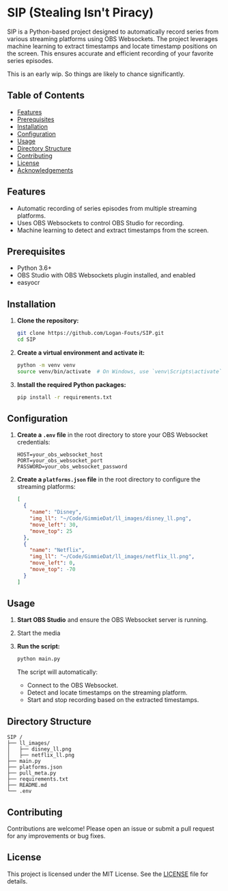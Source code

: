 # SIP (Stealing Isn't Piracy)

SIP is a Python-based project designed to automatically record series from various streaming platforms using OBS Websockets. The project leverages machine learning to extract timestamps and locate timestamp positions on the screen. This ensures accurate and efficient recording of your favorite series episodes.

This is an early wip. So things are likely to chance significantly.

## Table of Contents

- [Features](#features)
- [Prerequisites](#prerequisites)
- [Installation](#installation)
- [Configuration](#configuration)
- [Usage](#usage)
- [Directory Structure](#directory-structure)
- [Contributing](#contributing)
- [License](#license)
- [Acknowledgements](#acknowledgements)

## Features

- Automatic recording of series episodes from multiple streaming platforms.
- Uses OBS Websockets to control OBS Studio for recording.
- Machine learning to detect and extract timestamps from the screen.

## Prerequisites

- Python 3.6+
- OBS Studio with OBS Websockets plugin installed, and enabled
- easyocr

## Installation

1. **Clone the repository:**

   ```sh
   git clone https://github.com/Logan-Fouts/SIP.git
   cd SIP
   ```

2. **Create a virtual environment and activate it:**

   ```sh
   python -m venv venv
   source venv/bin/activate  # On Windows, use `venv\Scripts\activate`
   ```

3. **Install the required Python packages:**

   ```sh
   pip install -r requirements.txt
   ```

## Configuration

1. **Create a `.env` file** in the root directory to store your OBS Websocket credentials:

   ```env
   HOST=your_obs_websocket_host
   PORT=your_obs_websocket_port
   PASSWORD=your_obs_websocket_password
   ```

2. **Create a `platforms.json` file** in the root directory to configure the streaming platforms:

   ```json
   [
     {
       "name": "Disney",
       "img_ll": "~/Code/GimmieDat/ll_images/disney_ll.png",
       "move_left": 30,
       "move_top": 25
     },
     {
       "name": "Netflix",
       "img_ll": "~/Code/GimmieDat/ll_images/netflix_ll.png",
       "move_left": 0,
       "move_top": -70
     }
   ]
   ```

## Usage

1. **Start OBS Studio** and ensure the OBS Websocket server is running.

2. Start the media

3. **Run the script:**

   ```sh
   python main.py
   ```

   The script will automatically:

   - Connect to the OBS Websocket.
   - Detect and locate timestamps on the streaming platform.
   - Start and stop recording based on the extracted timestamps.

## Directory Structure

```plaintext
SIP /
├── ll_images/
│   ├── disney_ll.png
│   ├── netflix_ll.png
├── main.py
├── platforms.json
├── pull_meta.py
├── requirements.txt
├── README.md
└── .env
```

## Contributing

Contributions are welcome! Please open an issue or submit a pull request for any improvements or bug fixes.

## License

This project is licensed under the MIT License. See the [LICENSE](LICENSE) file for details.
